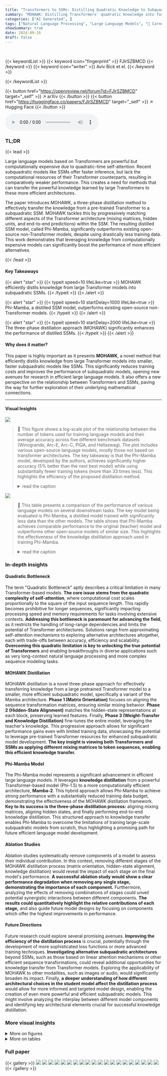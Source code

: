 ```yaml
---
title: "Transformers to SSMs: Distilling Quadratic Knowledge to Subquadratic Models"
summary: "MOHAWK: Distilling Transformers' quadratic knowledge into faster subquadratic SSMs, achieving state-of-the-art performance with <1% of training data!"
categories: ["AI Generated", ]
tags: ["Natural Language Processing", "Large Language Models", "🏢 Carnegie Mellon University",]
showSummary: true
date: 2024-09-26
draft: false
---
```


<br>

{{< keywordList >}}
{{< keyword icon="fingerprint" >}} FJlrSZBMCD {{< /keyword >}}
{{< keyword icon="writer" >}} Aviv Bick et el. {{< /keyword >}}
 
{{< /keywordList >}}

{{< button href="https://openreview.net/forum?id=FJlrSZBMCD" target="_self" >}}
↗ arXiv
{{< /button >}}
{{< button href="https://huggingface.co/papers/FJlrSZBMCD" target="_self" >}}
↗ Hugging Face
{{< /button >}}



<audio controls>
    <source src="https://ai-paper-reviewer.com/FJlrSZBMCD/podcast.wav" type="audio/wav">
    Your browser does not support the audio element.
</audio>


### TL;DR


{{< lead >}}

Large language models based on Transformers are powerful but computationally expensive due to quadratic-time self-attention.  Recent subquadratic models like SSMs offer faster inference, but lack the computational resources of their Transformer counterparts, resulting in comparatively weaker performance. This creates a need for methods that can transfer the powerful knowledge learned by large Transformers to these more efficient architectures. 

The paper introduces MOHAWK, a three-phase distillation method to effectively transfer the knowledge from a pre-trained Transformer to a subquadratic SSM.  MOHAWK tackles this by progressively matching different aspects of the Transformer architecture (mixing matrices, hidden units, and end-to-end predictions) within the SSM.  The resulting distilled SSM model, called Phi-Mamba, significantly outperforms existing open-source non-Transformer models, despite using drastically less training data.  This work demonstrates that leveraging knowledge from computationally expensive models can significantly boost the performance of more efficient alternatives.

{{< /lead >}}


#### Key Takeaways

{{< alert "star" >}}
{{< typeit speed=10 lifeLike=true >}} MOHAWK efficiently distils knowledge from large Transformer models into subquadratic SSMs. {{< /typeit >}}
{{< /alert >}}

{{< alert "star" >}}
{{< typeit speed=10 startDelay=1000 lifeLike=true >}} Phi-Mamba, a distilled SSM model, outperforms existing open-source non-Transformer models. {{< /typeit >}}
{{< /alert >}}

{{< alert "star" >}}
{{< typeit speed=10 startDelay=2000 lifeLike=true >}} The three-phase distillation approach (MOHAWK) significantly enhances the performance of distilled SSMs. {{< /typeit >}}
{{< /alert >}}

#### Why does it matter?
This paper is highly important as it presents **MOHAWK**, a novel method that efficiently distils knowledge from large Transformer models into smaller, faster subquadratic models like SSMs. This significantly reduces training costs and improves the performance of subquadratic models, opening new avenues for research in efficient large language models.  It also offers a new perspective on the relationship between Transformers and SSMs, paving the way for further exploration of their underlying mathematical connections.

------
#### Visual Insights



![](https://ai-paper-reviewer.com/FJlrSZBMCD/figures_1_1.jpg)

> 🔼 This figure shows a log-scale plot of the relationship between the number of tokens used for training language models and their average accuracy across five different benchmark datasets (Winogrande, Arc-E, Arc-C, PIQA, and Hellaswag).  The plot includes various open-source language models, mostly those not based on transformer architectures.  The key takeaway is that the Phi-Mamba model, developed by the authors, achieves significantly higher accuracy (5% better than the next best model) while using substantially fewer training tokens (more than 33 times less). This highlights the efficiency of the proposed distillation method.
> <details>
> <summary>read the caption</summary>
> Figure 1: Plot of trained token budget to averaged accuracy on Winogrande, Arc-E, Arc-C, PIQA, and Hellaswag on various open-source models (mainly non-Transformer-based models). Our model (Phi-Mamba) uses more than 33× less token budget to achieve 5% higher average accuracy than the next best model.
> </details>





![](https://ai-paper-reviewer.com/FJlrSZBMCD/tables_6_1.jpg)

> 🔼 This table presents a comparison of the performance of various language models on several downstream tasks.  The key model being evaluated is Phi-Mamba, a distilled model trained with significantly less data than the other models.  The table shows that Phi-Mamba achieves comparable performance to the original (teacher) model and outperforms other open-source models of similar size. This highlights the effectiveness of the knowledge distillation approach used in training Phi-Mamba.
> <details>
> <summary>read the caption</summary>
> Table 1: Downstream evaluation results for full methods, comparing Phi-Mamba against open-source models of similar sizes pretrained on standard language modeling corpuses. Phi-Mamba attains performance close to the teacher model and better than all pretrained models, while using less than 1% of the training data.
> </details>





### In-depth insights


#### Quadratic Bottleneck
The term "Quadratic Bottleneck" aptly describes a critical limitation in many Transformer-based models.  **The core issue stems from the quadratic complexity of self-attention**, where computational cost scales proportionally to the square of the input sequence length. This rapidly becomes prohibitive for longer sequences, significantly impacting processing speed and memory requirements for tasks involving extensive contexts. **Addressing this bottleneck is paramount for advancing the field**, as it restricts the handling of long-range dependencies and limits the potential of Transformer architectures.  Solutions range from approximating self-attention mechanisms to exploring alternative architectures altogether, each with trade-offs between accuracy, efficiency and scalability. **Overcoming this quadratic limitation is key to unlocking the true potential of Transformers** and enabling breakthroughs in diverse applications such as very long-context natural language processing and more complex sequence modeling tasks. 

#### MOHAWK Distillation
MOHAWK distillation is a novel three-phase approach for effectively transferring knowledge from a large pretrained Transformer model to a smaller, more efficient subquadratic model, specifically a variant of the Mamba architecture.  **Phase 1 (Matrix Orientation)** focuses on aligning the sequence transformation matrices, ensuring similar mixing behavior.  **Phase 2 (Hidden-State Alignment)** matches the hidden-state representations at each block, preserving learned features. Finally, **Phase 3 (Weight-Transfer and Knowledge Distillation)** fine-tunes the entire model, leveraging the teacher's knowledge. This progressive approach allows for significant performance gains even with limited training data, showcasing the potential to leverage pre-trained Transformer resources for enhanced subquadratic model development.  **The key insight is viewing both Transformers and SSMs as applying different mixing matrices to token sequences, enabling this efficient knowledge transfer.**

#### Phi-Mamba Model
The Phi-Mamba model represents a significant advancement in efficient large language models.  It leverages **knowledge distillation** from a powerful Transformer-based model (Phi-1.5) to a more computationally efficient architecture, **Mamba-2**. This hybrid approach allows Phi-Mamba to achieve strong performance with a substantially reduced training data budget, demonstrating the effectiveness of the MOHAWK distillation framework.  **Key to its success is the three-phase distillation process:** aligning mixing matrices, aligning hidden states, and finally performing end-to-end knowledge distillation. This structured approach to knowledge transfer enables Phi-Mamba to overcome the limitations of training large-scale subquadratic models from scratch, thus highlighting a promising path for future efficient language model development.

#### Ablation Studies
Ablation studies systematically remove components of a model to assess their individual contribution.  In this context, removing different stages of the MOHAWK distillation process (matrix orientation, hidden-state alignment, knowledge distillation) would reveal the impact of each stage on the final model's performance.  **A successful ablation study would show a clear performance degradation when removing any single stage, demonstrating the importance of each component.**  Furthermore, analyzing the effects of removing combinations of stages could unveil potential synergistic interactions between different components.  **The results could quantitatively highlight the relative contributions of each stage,** and also guide future model designs by focusing on components which offer the highest improvements in performance.

#### Future Directions
Future research could explore several promising avenues. **Improving the efficiency of the distillation process** is crucial, potentially through the development of more sophisticated loss functions or more advanced training techniques. **Investigating alternative subquadratic architectures** beyond SSMs, such as those based on linear attention mechanisms or other efficient sequence transformations, could reveal additional opportunities for knowledge transfer from Transformer models.  Exploring the applicability of MOHAWK to other modalities, such as images or audio, would significantly broaden its impact.  Finally, **a deeper understanding of how different architectural choices in the student model affect the distillation process** would allow for more informed and targeted model design, enabling the creation of even more powerful and efficient subquadratic models.  This might involve analyzing the interplay between different model components and identifying key architectural elements crucial for successful knowledge distillation.


### More visual insights

<details>
<summary>More on figures
</summary>


![](https://ai-paper-reviewer.com/FJlrSZBMCD/figures_5_1.jpg)

> 🔼 This figure illustrates the Phi-Mamba architecture, a hybrid model combining elements of Mamba and Phi-1.5 Transformer models.  It shows the structure of a single block, composed of a simplified Mamba block and an MLP block.  The figure also highlights the three stages of the MOHAWK distillation process: matrix orientation (aligning the mixing matrices), hidden-state alignment (aligning the hidden states at each block), and knowledge distillation (end-to-end fine-tuning).
> <details>
> <summary>read the caption</summary>
> Figure 2: The Phi-Mamba architecture consists of a stack of blocks, each of which contains a Mamba block and an MLP block. The Mamba block is a simplified version of the Mamba-2 block [8] that omits the non-linear activation function after the convolutional operation and the layer normalization present before the output projection, so that the parts of the model outside the matrix mixer can be transferred from the teacher model. The MOHAWK distillation process involves progressively matching fine-to-coarse parts of the model to the corresponding part of the teacher model: (1) the mixer mixer itself (2) the full Mamba vs. Attention blocks, and (3) the end-to-end model.
> </details>



![](https://ai-paper-reviewer.com/FJlrSZBMCD/figures_7_1.jpg)

> 🔼 This figure shows the training curves for hidden state distance (left) and perplexity (right) during different training stages. It compares the performance of models initialized with Stage 2 weights and those trained from scratch with knowledge distillation. The results demonstrate the effectiveness of the proposed three-stage distillation approach.
> <details>
> <summary>read the caption</summary>
> Figure 3: Training laws comparing the token budget between Stages 2 and 3, as measured by the Stage 2 metric (hidden state distance) and Stage 3 metric (perplexity). Stage 2 initializations are used as the starting checkpoint for their respective Stage 3 finetuning models. Stage 3 pretrained is trained from scratch only with weight transfer and knowledge distillation. Despite training for less tokens on Stage 3 than the Stage 3 from scratch, almost all Stage 2 initialized models eventually outperform the baseline in perplexity on a fixed budget. In general, better aligned Stage 2 initializations improve post-Stage 3 performance.
> </details>



![](https://ai-paper-reviewer.com/FJlrSZBMCD/figures_8_1.jpg)

> 🔼 This figure shows the training laws for Stage 2 (hidden state distance) and Stage 3 (perplexity) of the MOHAWK method.  It compares models initialized with various amounts of Stage 2 training and then finetuned in Stage 3, to models trained from scratch using only weight transfer and knowledge distillation. The results demonstrate that better alignment in Stage 2 leads to improved performance in Stage 3, even with fewer training tokens.
> <details>
> <summary>read the caption</summary>
> Figure 3: Training laws comparing the token budget between Stages 2 and 3, as measured by the Stage 2 metric (hidden state distance) and Stage 3 metric (perplexity). Stage 2 initializations are used as the starting checkpoint for their respective Stage 3 finetuning models. Stage 3 pretrained is trained from scratch only with weight transfer and knowledge distillation. Despite training for less tokens on Stage 3 than the Stage 3 from scratch, almost all Stage 2 initialized models eventually outperform the baseline in perplexity on a fixed budget. In general, better aligned Stage 2 initializations improve post-Stage 3 performance.
> </details>



![](https://ai-paper-reviewer.com/FJlrSZBMCD/figures_14_1.jpg)

> 🔼 This figure displays the training laws, showing the relationship between the token budget and the average accuracy across multiple downstream evaluation metrics.  It compares three different training approaches: Stage 2 initialization (using the weights from Stage 2 as a starting point for Stage 3), Stage 3 finetuned (fine-tuning the model from scratch using only Stage 3), and Stage 3 pretrained (training the model entirely from scratch). The zoomed-in portion highlights the performance differences at larger token budgets. The results illustrate the benefit of aligning the hidden state outputs before the final fine-tuning stage.
> <details>
> <summary>read the caption</summary>
> Figure 5: Training laws comparing the amount of token budget between Stages 2 and 3, as measured by the average accuracy of downstream evaluation metrics.
> </details>



</details>




<details>
<summary>More on tables
</summary>


![](https://ai-paper-reviewer.com/FJlrSZBMCD/tables_6_2.jpg)
> 🔼 This table presents the results of applying different stages of the MOHAWK distillation process. It shows the impact of each stage on several downstream tasks, highlighting the importance of using all three stages for optimal performance. A fixed token budget was used across all experiments.
> <details>
> <summary>read the caption</summary>
> Table 2: MOHAWK distillation from Phi-1.5 teacher model to Phi-Mamba-1.5B. 'Stages Applied' details which of the three MOHAWK stages was performed, highlighting the importance of each stage. All experiments executed using a fixed amount of 5B tokens for the entire distillation process.
> </details>

![](https://ai-paper-reviewer.com/FJlrSZBMCD/tables_8_1.jpg)
> 🔼 This table shows the Frobenius distance between self-attention matrices from Llama2-7B-Chat and their approximations using different structured matrix families: Toeplitz, low-rank, state-space dual (SSD), and semi-separable matrices (SSM). Lower values indicate better approximation quality. The experiment used 1000 samples of 512 tokens each, and the (LR) and SSD families were optimized using 10,000 gradient descent steps.
> <details>
> <summary>read the caption</summary>
> Table 3: Attention matrix approximation by structured matrix mixers (Frobenius distance; lower is better). Structures are Toeplitz, low-rank (LR), state space dual (SSD) model (3.2) and general semi-separable matrices (SSM), all causal. We used 1,000 samples, each 512 tokens. Samples were passed through Llama2-7B-Chat, and one attention head from each layer was randomly chosen for approximation. We evaluated (LR) and SSD families with 10,000 gradient descent steps per sample.
> </details>

![](https://ai-paper-reviewer.com/FJlrSZBMCD/tables_9_1.jpg)
> 🔼 This table presents an ablation study comparing different matrix structures (Toeplitz, low-rank, SSD, and semi-separable) used in the Phi-Mamba model's sequence mixer.  It shows that more expressive structures, like the semi-separable matrices, better approximate the original Transformer's attention matrix, leading to improved performance on downstream tasks (Winogrande, ARC-E, ARC-C, PIQA, HellaSwag).  The L2 distance metric quantifies the difference between the student model's matrix mixer and the teacher model's attention matrix. Lower L2 distance implies a better approximation.
> <details>
> <summary>read the caption</summary>
> Table 4: Ablations of matrix structure using the same training recipe (Stages 2 and 3). While many efficient sequence models (e.g. global convolutions, linear attention, and state space models) can be represented as structured matrix mixers (e.g. Toeplitz, low-rank, and semi-separable matrices respectively), more expressive structured matrix families can match the attention matrix more closely.
> </details>

![](https://ai-paper-reviewer.com/FJlrSZBMCD/tables_9_2.jpg)
> 🔼 This table compares the performance of Phi-Mamba-1.5B model when fine-tuning the entire model versus only the Mamba-2 component using the MOHAWK method.  It shows that MOHAWK can be effectively applied by only fine-tuning the sequence mixer blocks while keeping other components frozen, demonstrating the method's efficiency and modularity.
> <details>
> <summary>read the caption</summary>
> Table 5: MOHAWK distillation for Phi-Mamba-1.5B on the entire model vs just the Mamba-2 component, i.e., frozen MLP, embedding, etc. MOHAWK can be used on just the sequence mixer blocks while keeping all other components frozen without compromising performance (Section 5.1).
> </details>

![](https://ai-paper-reviewer.com/FJlrSZBMCD/tables_15_1.jpg)
> 🔼 This table presents the results of approximating attention matrices using various structured matrix families.  The Frobenius distance, a measure of the difference between the original attention matrix and its approximation, is used to evaluate the quality of each approximation method.  Lower Frobenius distances indicate better approximations. The table compares Toeplitz, low-rank (LR), state space dual (SSD), and general semi-separable matrices (SSM) for their ability to approximate attention matrices.  The results are averaged across all layers of a Llama2-7B-Chat model.
> <details>
> <summary>read the caption</summary>
> Table 3: Attention matrix approximation by structured matrix mixers (Frobenius distance; lower is better). Structures are Toeplitz, low-rank (LR), state space dual (SSD) model (3.2) and general semi-separable matrices (SSM), all causal. We used 1,000 samples, each 512 tokens. Samples were passed through Llama2-7B-Chat, and one attention head from each layer was randomly chosen for approximation. We evaluated (LR) and SSD families with 10,000 gradient descent steps per sample.
> </details>

![](https://ai-paper-reviewer.com/FJlrSZBMCD/tables_17_1.jpg)
> 🔼 This table presents a comparison of the Phi-Mamba model's performance against other open-source language models on various downstream tasks.  It shows that Phi-Mamba, despite being trained with significantly less data (less than 1% of the training data used for other models), achieves comparable or better performance than other models of similar size on tasks such as Winogrande, ARC-E, ARC-C, PIQA, HellaSwag, and LAMBADA.  This highlights the effectiveness of the knowledge distillation method used in the paper.
> <details>
> <summary>read the caption</summary>
> Table 1: Downstream evaluation results for full methods, comparing Phi-Mamba against open-source models of similar sizes pretrained on standard language modeling corpuses. Phi-Mamba attains performance close to the teacher model and better than all pretrained models, while using less than 1% of the training data.
> </details>

![](https://ai-paper-reviewer.com/FJlrSZBMCD/tables_17_2.jpg)
> 🔼 This table presents a comparison of the Phi-Mamba model's performance against several other open-source language models on various downstream tasks.  These tasks assess common sense reasoning and language understanding capabilities.  The key takeaway is that Phi-Mamba, despite being trained with significantly less data (less than 1% of the others), achieves comparable or superior performance to the other models.  This highlights the effectiveness of the knowledge distillation method used to train Phi-Mamba.
> <details>
> <summary>read the caption</summary>
> Table 1: Downstream evaluation results for full methods, comparing Phi-Mamba against open-source models of similar sizes pretrained on standard language modeling corpuses. Phi-Mamba attains performance close to the teacher model and better than all pretrained models, while using less than 1% of the training data.
> </details>

![](https://ai-paper-reviewer.com/FJlrSZBMCD/tables_18_1.jpg)
> 🔼 This table compares the performance of the Phi-Mamba model (trained using the MOHAWK method) against other open-source language models on several downstream tasks.  The key takeaway is that Phi-Mamba achieves comparable or better performance than models trained with significantly more data (over 100x more tokens). The tasks assessed include commonsense reasoning and language understanding.
> <details>
> <summary>read the caption</summary>
> Table 1: Downstream evaluation results for full methods, comparing Phi-Mamba against open-source models of similar sizes pretrained on standard language modeling corpuses. Phi-Mamba attains performance close to the teacher model and better than all pretrained models, while using less than 1% of the training data.
> </details>

</details>




### Full paper

{{< gallery >}}
<img src="https://ai-paper-reviewer.com/FJlrSZBMCD/1.png" class="grid-w50 md:grid-w33 xl:grid-w25" />
<img src="https://ai-paper-reviewer.com/FJlrSZBMCD/2.png" class="grid-w50 md:grid-w33 xl:grid-w25" />
<img src="https://ai-paper-reviewer.com/FJlrSZBMCD/3.png" class="grid-w50 md:grid-w33 xl:grid-w25" />
<img src="https://ai-paper-reviewer.com/FJlrSZBMCD/4.png" class="grid-w50 md:grid-w33 xl:grid-w25" />
<img src="https://ai-paper-reviewer.com/FJlrSZBMCD/5.png" class="grid-w50 md:grid-w33 xl:grid-w25" />
<img src="https://ai-paper-reviewer.com/FJlrSZBMCD/6.png" class="grid-w50 md:grid-w33 xl:grid-w25" />
<img src="https://ai-paper-reviewer.com/FJlrSZBMCD/7.png" class="grid-w50 md:grid-w33 xl:grid-w25" />
<img src="https://ai-paper-reviewer.com/FJlrSZBMCD/8.png" class="grid-w50 md:grid-w33 xl:grid-w25" />
<img src="https://ai-paper-reviewer.com/FJlrSZBMCD/9.png" class="grid-w50 md:grid-w33 xl:grid-w25" />
<img src="https://ai-paper-reviewer.com/FJlrSZBMCD/10.png" class="grid-w50 md:grid-w33 xl:grid-w25" />
<img src="https://ai-paper-reviewer.com/FJlrSZBMCD/11.png" class="grid-w50 md:grid-w33 xl:grid-w25" />
<img src="https://ai-paper-reviewer.com/FJlrSZBMCD/12.png" class="grid-w50 md:grid-w33 xl:grid-w25" />
<img src="https://ai-paper-reviewer.com/FJlrSZBMCD/13.png" class="grid-w50 md:grid-w33 xl:grid-w25" />
<img src="https://ai-paper-reviewer.com/FJlrSZBMCD/14.png" class="grid-w50 md:grid-w33 xl:grid-w25" />
<img src="https://ai-paper-reviewer.com/FJlrSZBMCD/15.png" class="grid-w50 md:grid-w33 xl:grid-w25" />
<img src="https://ai-paper-reviewer.com/FJlrSZBMCD/16.png" class="grid-w50 md:grid-w33 xl:grid-w25" />
<img src="https://ai-paper-reviewer.com/FJlrSZBMCD/17.png" class="grid-w50 md:grid-w33 xl:grid-w25" />
<img src="https://ai-paper-reviewer.com/FJlrSZBMCD/18.png" class="grid-w50 md:grid-w33 xl:grid-w25" />
<img src="https://ai-paper-reviewer.com/FJlrSZBMCD/19.png" class="grid-w50 md:grid-w33 xl:grid-w25" />
<img src="https://ai-paper-reviewer.com/FJlrSZBMCD/20.png" class="grid-w50 md:grid-w33 xl:grid-w25" />
{{< /gallery >}}